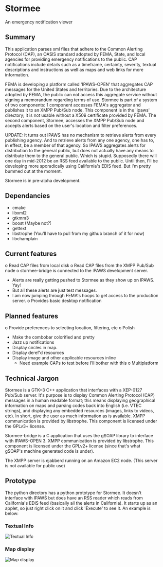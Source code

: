 Stormee
=======
An emergency notification viewer

Summary
-------
This application parses xml files that adhere to the Common Alerting
Protocol (CAP), an OASIS standard adopted by FEMA, State, and local
agencies for providing emergency notifications to the public. CAP
notifications include details such as a timeframe, certainty,
severity, textual descriptions and instructions as well as maps and
web links for more information.

FEMA is developing a platform called 'IPAWS-OPEN' that aggregates CAP
messages for the United States and territories. Due to the
architecture adopted by FEMA, the public can not access this aggregate
service without signing a memorandum regarding terms of use. Stormee
is part of a system of two components: 1 component accesses FEMA's
aggregator and publishes it to an XMPP Pub/Sub node. This component is
in the 'ipaws' directory; it is not usable without a X509 certificate
provided by FEMA. The second component, Stormee, accesses the XMPP
Pub/Sub node and accepts alerts based on the user's location and
filter preferences.

UPDATE: It turns out IPAWS has no mechanism to retrieve alerts from
every publishing agency. And to retrieve alerts from any one agency,
one has to, in effect, be a member of that agency. So IPAWS aggregates
alerts for distribution to the general public, but does not actually
have any means to distribute them to the general public. Which is
stupid. Supposedly there will one day in mid-2012 be an RSS feed
available to the public. Until then, I'll be developing more
sporadically using California's EDIS feed. But I'm pretty bummed out
at the moment.

Stormee is in pre-alpha development.

Dependancies
------------
- cmake
- libxml2
- gtkmm3
- boost (Maybe not?)
- gettext
- libstrophe (You'll have to pull from my github branch of it for now)
- libchamplain

Current features
----------------
o Read CAP files from local disk
o Read CAP files from the XMPP Pub/Sub node
o stormee-bridge is connected to the IPAWS development server.
  - Alerts are really getting pushed to Stormee as they show up on
    IPAWS. Yay!
  - But all these alerts are just test messages.
  - I am now jumping through FEMA's hoops to get access to the
    production server.
o Provides basic desktop notification

Planned features
----------------
o Provide preferences to selecting location, filtering, etc
o Polish
  - Make the combobar colorified and pretty
  - Jazz up notifications
  - Display circles in map.
  - Display deref'd resources
  - Display image and other applicable resources inline
    - Need example CAPs to test before I'll bother with this
o Multiplatform

Technical Jargon
----------------
Stormee is a GTK+3 C++ application that interfaces with a XEP-0127
Pub/Sub server. It's purpose is to display Common Alerting Protocol
(CAP) messages in a human readable format; this means displaying
geographical information on maps and parsing codes back into English
(i.e. VTEC strings), and displaying any embedded resources (images,
links to videos, etc). In short, give the user as much information as
is available. XMPP communication is provided by libstrophe. This
component is licensed under the GPLv3+ license.

Stormee-bridge is a C application that uses the gSOAP library to
interface with IPAWS-OPEN 3. XMPP communication is provided by
libstrophe. This component is licensed under the GPLv2+ license (since
that's what gSOAP's machine generated code is under).

The XMPP server is ejabberd running on an Amazon EC2 node. (This
server is not available for public use)

Prototype
---------
The python directory has a python prototype for Stormee. It doesn't
interface with IPAWS but does have an RSS reader which reads from
California's EDIS feed (basically all the alerts in California). It
starts up as an applet, so just right click on it and click 'Execute'
to see it. An example is below:

### Textual Info
![Textual Info](https://raw.github.com/talisein/Stormee/master/imgs/info.jpg)


### Map display
![Map display](https://raw.github.com/talisein/Stormee/master/imgs/map.jpg)

